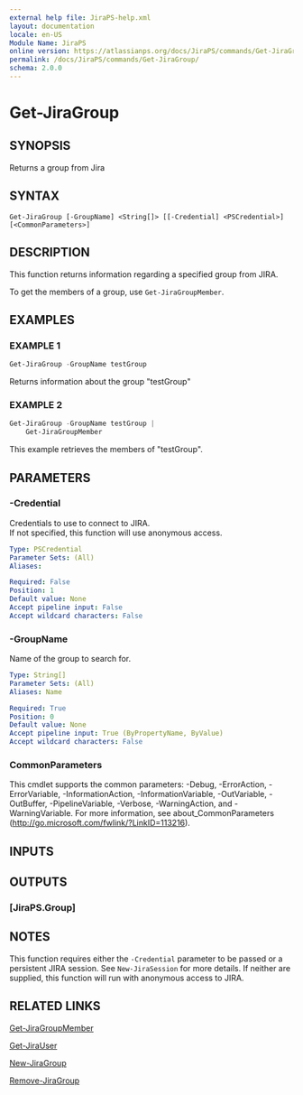 ```yaml
---
external help file: JiraPS-help.xml
layout: documentation
locale: en-US
Module Name: JiraPS
online version: https://atlassianps.org/docs/JiraPS/commands/Get-JiraGroup/
permalink: /docs/JiraPS/commands/Get-JiraGroup/
schema: 2.0.0
---
```


# Get-JiraGroup

## SYNOPSIS

Returns a group from Jira

## SYNTAX

```
Get-JiraGroup [-GroupName] <String[]> [[-Credential] <PSCredential>] [<CommonParameters>]
```

## DESCRIPTION

This function returns information regarding a specified group from JIRA.

To get the members of a group, use `Get-JiraGroupMember`.

## EXAMPLES

### EXAMPLE 1

```powershell
Get-JiraGroup -GroupName testGroup
```

Returns information about the group "testGroup"

### EXAMPLE 2

```powershell
Get-JiraGroup -GroupName testGroup |
    Get-JiraGroupMember
```

This example retrieves the members of "testGroup".

## PARAMETERS

### -Credential

Credentials to use to connect to JIRA.  
If not specified, this function will use anonymous access.

```yaml
Type: PSCredential
Parameter Sets: (All)
Aliases:

Required: False
Position: 1
Default value: None
Accept pipeline input: False
Accept wildcard characters: False
```

### -GroupName

Name of the group to search for.

```yaml
Type: String[]
Parameter Sets: (All)
Aliases: Name

Required: True
Position: 0
Default value: None
Accept pipeline input: True (ByPropertyName, ByValue)
Accept wildcard characters: False
```

### CommonParameters
This cmdlet supports the common parameters: -Debug, -ErrorAction, -ErrorVariable, -InformationAction, -InformationVariable, -OutVariable, -OutBuffer, -PipelineVariable, -Verbose, -WarningAction, and -WarningVariable. For more information, see about_CommonParameters (http://go.microsoft.com/fwlink/?LinkID=113216).

## INPUTS

## OUTPUTS

### [JiraPS.Group]

## NOTES

This function requires either the `-Credential` parameter to be passed or a persistent JIRA session.
See `New-JiraSession` for more details.
If neither are supplied, this function will run with anonymous access to JIRA.

## RELATED LINKS

[Get-JiraGroupMember](../Get-JiraGroupMember/)

[Get-JiraUser](../Get-JiraUser/)

[New-JiraGroup](../New-JiraGroup/)

[Remove-JiraGroup](../Remove-JiraGroup/)
